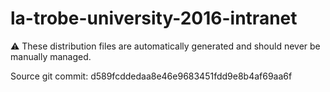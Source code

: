 # la-trobe-university-2016-intranet

:warning: These distribution files are automatically generated and should never be manually managed.

Source git commit: d589fcddedaa8e46e9683451fdd9e8b4af69aa6f
